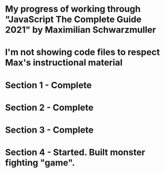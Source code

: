 # My progress of working through "JavaScript The Complete Guide 2021" by Maximilian Schwarzmuller

# I'm not showing code files to respect Max's instructional material

# Section 1 - Complete
# Section 2 - Complete
# Section 3 - Complete
# Section 4 - Started.  Built monster fighting "game".